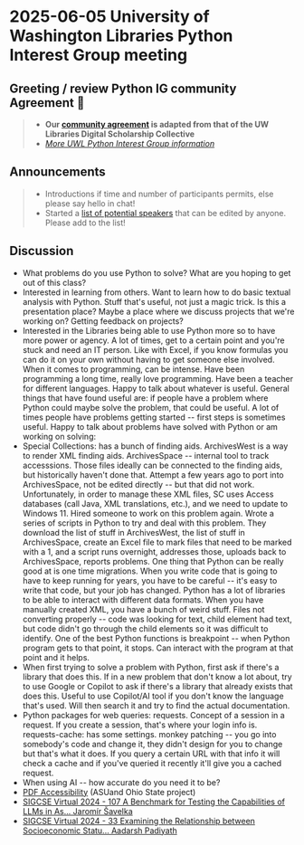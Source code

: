 # 2025-06-05 University of Washington Libraries Python Interest Group meeting
## Greeting / review Python IG community Agreement 🤝
> - **Our [community agreement](https://github.com/uwlib-python-ig/meetings/tree/main#community-agreement) is adapted from that of the UW Libraries Digital Scholarship Collective**  
> - *[More UWL Python Interest Group information](https://github.com/uwlib-python-ig/meetings#get-in-touch-with-the-pig)* 

## Announcements
> - Introductions if time and number of participants permits, else please say hello in chat!
> - Started a [list of potential speakers](https://hackmd.io/-s08LbKmRq2kbKzXJmSZLw?both) that can be edited by anyone. Please add to the list! 

## Discussion
- What problems do you use Python to solve? What are you hoping to get out of this class?
-   Interested in learning from others. Want to learn how to do basic textual analysis with Python. Stuff that's useful, not just a magic trick. Is this a presentation place? Maybe a place where we discuss projects that we're working on? Getting feedback on projects?
-   Interested in the Libraries being able to use Python more so to have more power or agency. A lot of times, get to a certain point and you're stuck and need an IT person. Like with Excel, if you know formulas you can do it on your own without having to get someone else involved. When it comes to programming, can be intense. Have been programming a long time, really love programming. Have been a teacher for different languages. Happy to talk about whatever is useful. General things that have found useful are: if people have a problem where Python could maybe solve the problem, that could be useful. A lot of times people have problems getting started -- first steps is sometimes useful. Happy to talk about problems have solved with Python or am working on solving:
-   Special Collections: has a bunch of finding aids. ArchivesWest is a way to render XML finding aids. ArchivesSpace -- internal tool to track accesssions. Those files ideally can be connected to the finding aids, but historically haven't done that. Attempt a few years ago to port into ArchivesSpace, not be edited directly -- but that did not work. Unfortunately, in order to manage these XML files, SC uses Access databases (call Java, XML translations, etc.), and we need to update to Windows 11. Hired someone to work on this problem again. Wrote a series of scripts in Python to try and deal with this problem. They download the list of stuff in ArchivesWest, the list of stuff in ArchivesSpace, create an Excel file to mark files that need to be marked with a 1, and a script runs overnight, addresses those, uploads back to ArchivesSpace, reports problems. One thing that Python can be really good at is one time migrations. When you write code that is going to have to keep running for years, you have to be careful -- it's easy to write that code, but your job has changed. Python has a lot of libraries to be able to interact with different data formats. When you have manually created XML, you have a bunch of weird stuff. Files not converting properly -- code was looking for text, child element had text, but code didn't go through the child elements so it was difficult to identify. One of the best Python functions is breakpoint -- when Python program gets to that point, it stops. Can interact with the program at that point and it helps.
-   When first trying to solve a problem with Python, first ask if there's a library that does this. If in a new problem that don't know a lot about, try to use Google or Copilot to ask if there's a library that already exists that does this. Useful to use Copilot/AI tool if you don't know the language that's used. Will then search it and try to find the actual documentation.
-   Python packages for web queries: requests. Concept of a session in a request. If you create a session, that's where your login info is. requests-cache: has some settings. monkey patching -- you go into somebody's code and change it, they didn't design for you to change but that's what it does. If you query a certain URL with that info it will check a cache and if you've queried it recently it'll give you a cached request.
-   When using AI -- how accurate do you need it to be?
-   [PDF Accessibility](https://smartchallenges.asu.edu/challenges/pdf-accessibility-ohio-state-university) (ASUand Ohio State project)
-   [SIGCSE Virtual 2024 - 107 A Benchmark for Testing the Capabilities of LLMs in As... Jaromír Šavelka](https://www.youtube.com/watch?v=Zv74c3hjEoc)
-   [SIGCSE Virtual 2024 - 33 Examining the Relationship between Socioeconomic Statu... Aadarsh Padiyath](https://www.youtube.com/watch?v=l_8tC6DIDxk)

